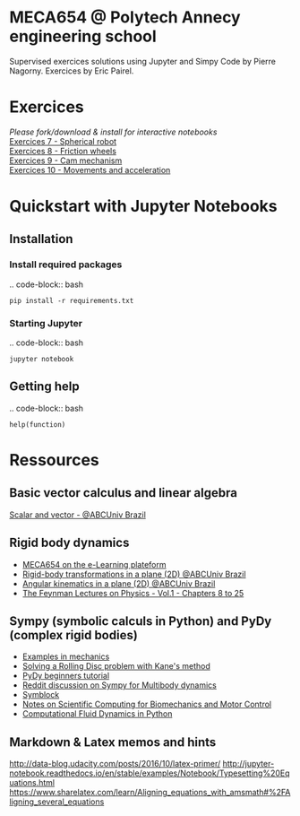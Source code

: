 MECA654 @ Polytech Annecy engineering school
===============================

Supervised exercices solutions using Jupyter and Simpy
Code by Pierre Nagorny. Exercices by Eric Pairel.

# Exercices
_Please fork/download & install for interactive notebooks_  
[Exercices 7 - Spherical robot](http://htmlpreview.github.io/?https://github.com/a1rb4Ck/MECA654/blob/master/html_notebooks/Kinematic_Exercise%207_Spherical%20Robot.html)  
[Exercices 8 - Friction wheels](http://htmlpreview.github.io/?https://github.com/a1rb4Ck/MECA654/blob/master/html_notebooks/Kinematic_Exercise%208_Friction%20wheels.html)  
[Exercices 9 - Cam mechanism](http://htmlpreview.github.io/?https://github.com/a1rb4Ck/MECA654/blob/master/html_notebooks/Kinematic_Exercise%209_Cam%20mechanism.html)  
[Exercices 10 - Movements and acceleration](http://htmlpreview.github.io/?https://github.com/a1rb4Ck/MECA654/blob/master/html_notebooks/Kinematic_Exercise%2010_Movements%20composition%20and%20acceleration.html)  

# Quickstart with Jupyter Notebooks

## Installation

### Install required packages
.. code-block:: bash

    pip install -r requirements.txt


### Starting Jupyter

.. code-block:: bash

    jupyter notebook

## Getting help

.. code-block:: bash

    help(function)


# Ressources

## Basic vector calculus and linear algebra
[Scalar and vector - @ABCUniv Brazil](http://nbviewer.jupyter.org/github/demotu/BMC/blob/master/notebooks/ScalarVector.ipynb)

## Rigid body dynamics
- [MECA654 on the e-Learning plateform](http://ead-polytech.univ-savoie.fr/course/view.php?id=138)
- [Rigid-body transformations in a plane (2D) @ABCUniv Brazil](http://nbviewer.jupyter.org/github/demotu/BMC/blob/master/notebooks/Transformation2D.ipynb)
- [Angular kinematics in a plane (2D) @ABCUniv Brazil](http://nbviewer.jupyter.org/github/demotu/BMC/blob/master/notebooks/AngularKinematics2D.ipynb)
- [The Feynman Lectures on Physics - Vol.1 - Chapters 8 to 25](http://www.feynmanlectures.caltech.edu/I_08.html)

## Sympy (symbolic calculs in Python) and PyDy (complex rigid bodies)
- [Examples in mechanics](http://docs.sympy.org/0.7.2/modules/physics/mechanics/examples.html)
- [Solving a Rolling Disc problem with Kane's method](http://docs.sympy.org/0.7.3/modules/physics/mechanics/rollingdisc_example_kane_constraints.html)
- [PyDy beginners tutorial](http://www.pydy.org/examples/beginners_tutorial.html)
- [Reddit discussion on Sympy for Multibody dynamics](https://www.reddit.com/r/robotics/comments/57zy1y/sympy_for_multibody_mechanics_simulation/)
- [Symblock](http://leancrew.com/all-this/downloads/symblock.html)
- [Notes on Scientific Computing for Biomechanics and Motor Control](https://github.com/demotu/BMC)
- [Computational Fluid Dynamics in Python](http://lorenabarba.com/blog/cfd-python-12-steps-to-navier-stokes/)

## Markdown & Latex memos and hints
http://data-blog.udacity.com/posts/2016/10/latex-primer/
http://jupyter-notebook.readthedocs.io/en/stable/examples/Notebook/Typesetting%20Equations.html
https://www.sharelatex.com/learn/Aligning_equations_with_amsmath#%2FAligning_several_equations
